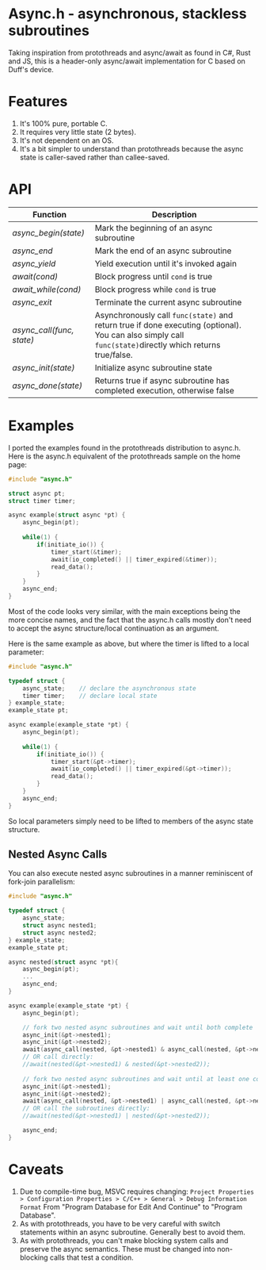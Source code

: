 # Async.h - asynchronous, stackless subroutines

Taking inspiration from protothreads and async/await as found in C#, Rust and JS,
this is a header-only async/await implementation for C based on Duff's device.

# Features

1. It's 100% pure, portable C.
2. It requires very little state (2 bytes).
3. It's not dependent on an OS.
4. It's a bit simpler to understand than protothreads because the async state
   is caller-saved rather than callee-saved.

# API

Function|Description
--------|-----------
*async_begin(state)*|Mark the beginning of an async subroutine
*async_end*|Mark the end of an async subroutine
*async_yield*|Yield execution until it's invoked again
*await(cond)*|Block progress until `cond` is true
*await_while(cond)*|Block progress while `cond` is true
*async_exit*|Terminate the current async subroutine
*async_call(func, state)*|Asynchronously call `func(state)` and return true if done executing (optional). You can also simply call `func(state)`directly which returns true/false.
*async_init(state)*|Initialize async subroutine state
*async_done(state)*|Returns true if async subroutine has completed execution, otherwise false

# Examples

I ported the examples found in the protothreads distribution to async.h. Here
is the async.h equivalent of the protothreads sample on the home page:
```C
#include "async.h"

struct async pt;
struct timer timer;

async example(struct async *pt) {
    async_begin(pt);
    
    while(1) {
        if(initiate_io()) {
            timer_start(&timer);
            await(io_completed() || timer_expired(&timer));
            read_data();
        }
    }
    async_end;
}
```
Most of the code looks very similar, with the main exceptions being the
more concise names, and the fact that the async.h calls mostly don't need
to accept the async structure/local continuation as an argument.

Here is the same example as above, but where the timer is lifted to
a local parameter:
```C
#include "async.h"

typedef struct { 
    async_state;    // declare the asynchronous state
    timer timer;    // declare local state
} example_state;
example_state pt;

async example(example_state *pt) {
    async_begin(pt);
    
    while(1) {
        if(initiate_io()) {
            timer_start(&pt->timer);
            await(io_completed() || timer_expired(&pt->timer));
            read_data();
        }
    }
    async_end;
}
```
So local parameters simply need to be lifted to members of the async
state structure.

## Nested Async Calls

You can also execute nested async subroutines in a manner reminiscent of
fork-join parallelism:
```C
#include "async.h"

typedef struct { 
    async_state;
    struct async nested1;
    struct async nested2;
} example_state;
example_state pt;

async nested(struct async *pt){
    async_begin(pt);
    ...
    async_end;
}

async example(example_state *pt) {
    async_begin(pt);

    // fork two nested async subroutines and wait until both complete
    async_init(&pt->nested1);
    async_init(&pt->nested2);
    await(async_call(nested, &pt->nested1) & async_call(nested, &pt->nested2));
    // OR call directly:
    //await(nested(&pt->nested1) & nested(&pt->nested2));
    
    // fork two nested async subroutines and wait until at least one completes
    async_init(&pt->nested1);
    async_init(&pt->nested2);
    await(async_call(nested, &pt->nested1) | async_call(nested, &pt->nested2));
    // OR call the subroutines directly:
    //await(nested(&pt->nested1) | nested(&pt->nested2));

    async_end;
}
```

# Caveats

1. Due to compile-time bug, MSVC requires changing:
    `Project Properties > Configuration Properties > C/C++ > General > Debug Information Format`
   From "Program Database for Edit And Continue" to "Program Database".
2. As with protothreads, you have to be very careful with switch
   statements within an async subroutine. Generally best to avoid them.
3. As with protothreads, you can't make blocking system calls and preserve
   the async semantics. These must be changed into non-blocking calls that
   test a condition.
